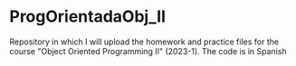 # ProgOrientadaObj_II
Repository in which I will upload the homework and practice files for the course "Object Oriented Programming II" (2023-1). The code is in Spanish
